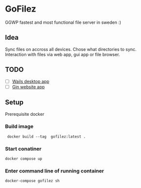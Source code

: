 # GoFilez
GGWP fastest and most functional file server in sweden :)

## Idea
Sync files on accross all devices. Chose what directories to sync. Interaction with files via web app, gui app or file browser. 

## TODO

* [ ] [Wails desktop app](https://github.com/wailsapp/wails)
* [ ] [Gin website app](https://github.com/gin-gonic/gin)

## Setup

Prerequisite docker

### Build image

` docker build --tag  gofilez:latest .`

### Start conatiner

 `docker compose up` 

### Enter command line of running container
`docker-compose gofilez sh`

